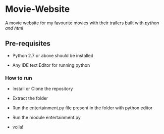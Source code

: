 # Movie-Website

A movie website for my favourite movies with their trailers built with _python and html_

## Pre-requisites

* Python 2.7 or above should be installed

* Any IDE text Editor for running python


### How to run

* Install or Clone the repository

* Extract the folder

* Run the entertainment.py file present in the folder with python editor

* Run the module entertainment.py

* voila!
